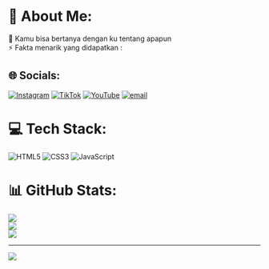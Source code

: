# 💫 About Me:
💬 Kamu bisa bertanya dengan ku tentang apapun<br>⚡ Fakta menarik yang didapatkan :


## 🌐 Socials:
[![Instagram](https://img.shields.io/badge/Instagram-%23E4405F.svg?logo=Instagram&logoColor=white)](https://www.instagram.com/davidfnt.11/) [![TikTok](https://img.shields.io/badge/TikTok-%23000000.svg?logo=TikTok&logoColor=white)](https://tiktok.com/@fanata_geats) [![YouTube](https://img.shields.io/badge/YouTube-%23FF0000.svg?logo=YouTube&logoColor=white)](https://youtube.com/@RRQEVOSONICDAVID) [![email](https://img.shields.io/badge/Email-D14836?logo=gmail&logoColor=white)](mailto:rrqevosonicdavid@gmail.com) 

# 💻 Tech Stack:
![HTML5](https://img.shields.io/badge/html5-%23E34F26.svg?style=for-the-badge&logo=html5&logoColor=white) ![CSS3](https://img.shields.io/badge/css3-%231572B6.svg?style=for-the-badge&logo=css3&logoColor=white) ![JavaScript](https://img.shields.io/badge/javascript-%23323330.svg?style=for-the-badge&logo=javascript&logoColor=%23F7DF1E) 
# 📊 GitHub Stats:
![](https://github-readme-stats.vercel.app/api?username=DiendShikii&theme=dark&hide_border=false&include_all_commits=true&count_private=true)<br/>
![](https://github-readme-streak-stats.herokuapp.com/?user=DiendShikii&theme=dark&hide_border=false)<br/>
![](https://github-readme-stats.vercel.app/api/top-langs/?username=DiendShikii&theme=dark&hide_border=false&include_all_commits=true&count_private=true&layout=compact)

---
[![](https://visitcount.itsvg.in/api?id=DiendShikii&icon=0&color=0)](https://visitcount.itsvg.in)

<!-- Proudly created with GPRM ( https://gprm.itsvg.in ) -->
